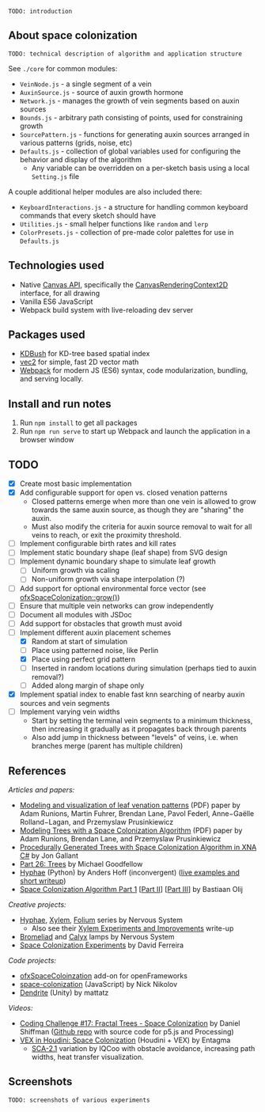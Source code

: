 ```
TODO: introduction
```

## About space colonization

```
TODO: technical description of algorithm and application structure
```

See `./core` for common modules:
* `VeinNode.js` - a single segment of a vein
* `AuxinSource.js` - source of auxin growth hormone
* `Network.js` - manages the growth of vein segments based on auxin sources
* `Bounds.js` - arbitrary path consisting of points, used for constraining growth
* `SourcePattern.js` - functions for generating auxin sources arranged in various patterns (grids, noise, etc)
* `Defaults.js` - collection of global variables used for configuring the behavior and display of the algorithm
  * Any variable can be overridden on a per-sketch basis using a local `Setting.js` file

A couple additional helper modules are also included there:
* `KeyboardInteractions.js` - a structure for handling common keyboard commands that every sketch should have
* `Utilities.js` - small helper functions like `random` and `lerp`
* `ColorPresets.js` - collection of pre-made color palettes for use in `Defaults.js`

## Technologies used
* Native [Canvas API](https://developer.mozilla.org/en-US/docs/Web/API/Canvas_API), specifically the [CanvasRenderingContext2D](https://developer.mozilla.org/en-US/docs/Web/API/CanvasRenderingContext2D) interface, for all drawing
* Vanilla ES6 JavaScript
* Webpack build system with live-reloading dev server

## Packages used
* [KDBush](https://www.npmjs.com/package/kdbush) for KD-tree based spatial index
* [vec2](https://www.npmjs.com/package/vec2) for simple, fast 2D vector math
* [Webpack](https://webpack.js.org/) for modern JS (ES6) syntax, code modularization, bundling, and serving locally.

## Install and run notes
1. Run `npm install` to get all packages
2. Run `npm run serve` to start up Webpack and launch the application in a browser window

## TODO
- [X] Create most basic implementation
- [X] Add configurable support for open vs. closed venation patterns
  * Closed patterns emerge when more than one vein is allowed to grow towards the same auxin source, as though they are "sharing" the auxin.
  * Must also modify the criteria for auxin source removal to wait for all veins to reach, or exit the proximity threshold.
- [ ] Implement configurable birth rates and kill rates
- [ ] Implement static boundary shape (leaf shape) from SVG design
- [ ] Implement dynamic boundary shape to simulate leaf growth
  - [ ] Uniform growth via scaling
  - [ ] Non-uniform growth via shape interpolation (?)
- [ ] Add support for optional environmental force vector (see [ofxSpaceColonization::grow()](https://github.com/edap/ofxSpaceColonization/blob/master/src/ofxSpaceColonization.cpp#L97-L101))
- [ ] Ensure that multiple vein networks can grow independently
- [ ] Document all modules with JSDoc
- [ ] Add support for obstacles that growth must avoid
- [ ] Implement different auxin placement schemes
  - [X] Random at start of simulation
  - [ ] Place using patterned noise, like Perlin
  - [X] Place using perfect grid pattern
  - [ ] Inserted in random locations during simulation (perhaps tied to auxin removal?)
  - [ ] Added along margin of shape only
- [X] Implement spatial index to enable fast knn searching of nearby auxin sources and vein segments
- [ ] Implement varying vein widths
  * Start by setting the terminal vein segments to a minimum thickness, then increasing it gradually as it propagates back through parents
  * Also add jump in thickness between "levels" of veins, i.e. when branches merge (parent has multiple children)

## References
_Articles and papers:_
* [Modeling and visualization of leaf venation patterns](http://algorithmicbotany.org/papers/venation.sig2005.pdf) (PDF) paper by Adam Runions, Martin Fuhrer, Brendan Lane, Pavol Federl, Anne−Gaëlle Rolland−Lagan, and Przemyslaw Prusinkiewicz
* [Modeling Trees with a Space Colonization Algorithm](http://algorithmicbotany.org/papers/colonization.egwnp2007.large.pdf) (PDF) paper by Adam Runions, Brendan Lane, and Przemyslaw Prusinkiewicz
* [Procedurally Generated Trees with Space Colonization Algorithm in XNA C#](http://www.jgallant.com/procedurally-generating-trees-with-space-colonization-algorithm-in-xna/) by Jon Gallant
* [Part 26: Trees](http://www.sea-of-memes.com/LetsCode26/LetsCode26.html) by Michael Goodfellow
* [Hyphae](https://github.com/inconvergent/hyphae) (Python) by Anders Hoff (inconvergent) ([live examples and short writeup](https://inconvergent.net/generative/hyphae/))
* [Space Colonization Algorithm Part 1](https://bastiaanolij.blogspot.com/2014/12/space-colonization-algorithm-part-1.html) [[Part II](https://bastiaanolij.blogspot.com/2014/12/space-colonization-algorithm-part-2.html)] [[Part III](https://bastiaanolij.blogspot.com/2015/01/space-colonization-algorithm-part-3.html)] by Bastiaan Olij

_Creative projects:_
* [Hyphae](https://n-e-r-v-o-u-s.com/shop/line.php?code=8), [Xylem](https://n-e-r-v-o-u-s.com/shop/line.php?code=6), [Folium](https://n-e-r-v-o-u-s.com/blog/?p=3983) series by Nervous System
  * Also see their [Xylem Experiments and Improvements](https://n-e-r-v-o-u-s.com/blog/?p=1218) write-up
* [Bromeliad](https://n-e-r-v-o-u-s.com/shop/product.php?code=286) and [Calyx](https://n-e-r-v-o-u-s.com/shop/product.php?code=285&search=download) lamps by Nervous System
* [Space Colonization Experiments](https://www.youtube.com/watch?v=D9Z3jJ87kzg) by David Ferreira

_Code projects:_
* [ofxSpaceColoinzation](https://github.com/edap/ofxSpaceColonization) add-on for openFrameworks
* [space-colonization](https://github.com/nicknikolov/space-colonization) (JavaScript) by Nick Nikolov
* [Dendrite](https://github.com/mattatz/Dendrite) (Unity) by mattatz

_Videos:_
* [Coding Challenge #17: Fractal Trees - Space Colonization](https://www.youtube.com/watch?v=kKT0v3qhIQY) by Daniel Shiffman ([Github repo](https://github.com/CodingTrain/website/tree/master/CodingChallenges/CC_017_SpaceColonizer) with source code for p5.js and Processing)
* [VEX in Houdini: Space Colonization](https://vimeo.com/231315378) (Houdini + VEX) by Entagma
  * [SCA-2.1](https://vimeo.com/252447953) variation by IQCoo with obstacle avoidance, increasing path widths, heat transfer visualization.

## Screenshots

```
TODO: screenshots of various experiments
```